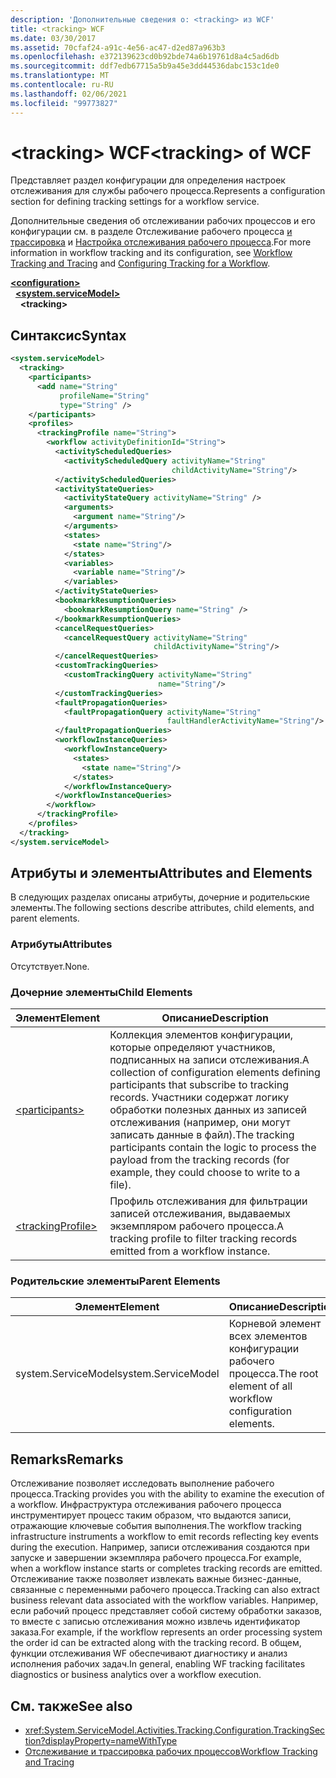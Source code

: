 ```yaml
---
description: 'Дополнительные сведения о: <tracking> из WCF'
title: <tracking> WCF
ms.date: 03/30/2017
ms.assetid: 70cfaf24-a91c-4e56-ac47-d2ed87a963b3
ms.openlocfilehash: e372139623cd0b92bde74a6b19761d8a4c5ad6db
ms.sourcegitcommit: ddf7edb67715a5b9a45e3dd44536dabc153c1de0
ms.translationtype: MT
ms.contentlocale: ru-RU
ms.lasthandoff: 02/06/2021
ms.locfileid: "99773827"
---
```

# <a name="tracking-of-wcf"></a><span data-ttu-id="0fa5c-103">\<tracking> WCF</span><span class="sxs-lookup"><span data-stu-id="0fa5c-103">\<tracking> of WCF</span></span>

<span data-ttu-id="0fa5c-104">Представляет раздел конфигурации для определения настроек отслеживания для службы рабочего процесса.</span><span class="sxs-lookup"><span data-stu-id="0fa5c-104">Represents a configuration section for defining tracking settings for a workflow service.</span></span>  
  
 <span data-ttu-id="0fa5c-105">Дополнительные сведения об отслеживании рабочих процессов и его конфигурации см. в разделе Отслеживание рабочего процесса [и трассировка](../../../windows-workflow-foundation/workflow-tracking-and-tracing.md) и [Настройка отслеживания рабочего процесса](../../../windows-workflow-foundation/configuring-tracking-for-a-workflow.md).</span><span class="sxs-lookup"><span data-stu-id="0fa5c-105">For more information in workflow tracking and its configuration, see [Workflow Tracking and Tracing](../../../windows-workflow-foundation/workflow-tracking-and-tracing.md) and [Configuring Tracking for a Workflow](../../../windows-workflow-foundation/configuring-tracking-for-a-workflow.md).</span></span>  
  
[**\<configuration>**](../configuration-element.md)\
&nbsp;&nbsp;[**\<system.serviceModel>**](system-servicemodel.md)\
&nbsp;&nbsp;&nbsp;&nbsp;**\<tracking>**  
  
## <a name="syntax"></a><span data-ttu-id="0fa5c-106">Синтаксис</span><span class="sxs-lookup"><span data-stu-id="0fa5c-106">Syntax</span></span>  
  
```xml  
<system.serviceModel>
  <tracking>
    <participants>
      <add name="String"
           profileName="String"
           type="String" />
    </participants>
    <profiles>
      <trackingProfile name="String">
        <workflow activityDefinitionId="String">
          <activityScheduledQueries>
            <activityScheduledQuery activityName="String"
                                    childActivityName="String"/>
          </activityScheduledQueries>
          <activityStateQueries>
            <activityStateQuery activityName="String" />
            <arguments>
              <argument name="String"/>
            </arguments>
            <states>
              <state name="String"/>
            </states>
            <variables>
              <variable name="String"/>
            </variables>
          </activityStateQueries>
          <bookmarkResumptionQueries>
            <bookmarkResumptionQuery name="String" />
          </bookmarkResumptionQueries>
          <cancelRequestQueries>
            <cancelRequestQuery activityName="String"
                                childActivityName="String"/>
          </cancelRequestQueries>
          <customTrackingQueries>
            <customTrackingQuery activityName="String"
                                 name="String"/>
          </customTrackingQueries>
          <faultPropagationQueries>
            <faultPropagationQuery activityName="String"
                                   faultHandlerActivityName="String"/>
          </faultPropagationQueries>
          <workflowInstanceQueries>
            <workflowInstanceQuery>
              <states>
                <state name="String"/>
              </states>
            </workflowInstanceQuery>
          </workflowInstanceQueries>
        </workflow>
      </trackingProfile>
    </profiles>
  </tracking>
</system.serviceModel>
```  
  
## <a name="attributes-and-elements"></a><span data-ttu-id="0fa5c-107">Атрибуты и элементы</span><span class="sxs-lookup"><span data-stu-id="0fa5c-107">Attributes and Elements</span></span>  

 <span data-ttu-id="0fa5c-108">В следующих разделах описаны атрибуты, дочерние и родительские элементы.</span><span class="sxs-lookup"><span data-stu-id="0fa5c-108">The following sections describe attributes, child elements, and parent elements.</span></span>  
  
### <a name="attributes"></a><span data-ttu-id="0fa5c-109">Атрибуты</span><span class="sxs-lookup"><span data-stu-id="0fa5c-109">Attributes</span></span>  

 <span data-ttu-id="0fa5c-110">Отсутствует.</span><span class="sxs-lookup"><span data-stu-id="0fa5c-110">None.</span></span>  
  
### <a name="child-elements"></a><span data-ttu-id="0fa5c-111">Дочерние элементы</span><span class="sxs-lookup"><span data-stu-id="0fa5c-111">Child Elements</span></span>  
  
|<span data-ttu-id="0fa5c-112">Элемент</span><span class="sxs-lookup"><span data-stu-id="0fa5c-112">Element</span></span>|<span data-ttu-id="0fa5c-113">Описание</span><span class="sxs-lookup"><span data-stu-id="0fa5c-113">Description</span></span>|  
|-------------|-----------------|  
|[\<participants>](../windows-workflow-foundation/participants.md)|<span data-ttu-id="0fa5c-114">Коллекция элементов конфигурации, которые определяют участников, подписанных на записи отслеживания.</span><span class="sxs-lookup"><span data-stu-id="0fa5c-114">A collection of configuration elements defining participants that subscribe to tracking records.</span></span> <span data-ttu-id="0fa5c-115">Участники содержат логику обработки полезных данных из записей отслеживания (например, они могут записать данные в файл).</span><span class="sxs-lookup"><span data-stu-id="0fa5c-115">The tracking participants contain the logic to process the payload from the tracking records (for example, they could choose to write to a file).</span></span>|  
|[\<trackingProfile>](../windows-workflow-foundation/trackingprofile.md)|<span data-ttu-id="0fa5c-116">Профиль отслеживания для фильтрации записей отслеживания, выдаваемых экземпляром рабочего процесса.</span><span class="sxs-lookup"><span data-stu-id="0fa5c-116">A tracking profile to filter tracking records emitted from a workflow instance.</span></span>|  
  
### <a name="parent-elements"></a><span data-ttu-id="0fa5c-117">Родительские элементы</span><span class="sxs-lookup"><span data-stu-id="0fa5c-117">Parent Elements</span></span>  
  
|<span data-ttu-id="0fa5c-118">Элемент</span><span class="sxs-lookup"><span data-stu-id="0fa5c-118">Element</span></span>|<span data-ttu-id="0fa5c-119">Описание</span><span class="sxs-lookup"><span data-stu-id="0fa5c-119">Description</span></span>|  
|-------------|-----------------|  
|<span data-ttu-id="0fa5c-120">system.ServiceModel</span><span class="sxs-lookup"><span data-stu-id="0fa5c-120">system.ServiceModel</span></span>|<span data-ttu-id="0fa5c-121">Корневой элемент всех элементов конфигурации рабочего процесса.</span><span class="sxs-lookup"><span data-stu-id="0fa5c-121">The root element of all workflow configuration elements.</span></span>|  
  
## <a name="remarks"></a><span data-ttu-id="0fa5c-122">Remarks</span><span class="sxs-lookup"><span data-stu-id="0fa5c-122">Remarks</span></span>  

 <span data-ttu-id="0fa5c-123">Отслеживание позволяет исследовать выполнение рабочего процесса.</span><span class="sxs-lookup"><span data-stu-id="0fa5c-123">Tracking provides you with the ability to examine the execution of a workflow.</span></span> <span data-ttu-id="0fa5c-124">Инфраструктура отслеживания рабочего процесса инструментирует процесс таким образом, что выдаются записи, отражающие ключевые события выполнения.</span><span class="sxs-lookup"><span data-stu-id="0fa5c-124">The workflow tracking infrastructure instruments a workflow to emit records reflecting key events during the execution.</span></span> <span data-ttu-id="0fa5c-125">Например, записи отслеживания создаются при запуске и завершении экземпляра рабочего процесса.</span><span class="sxs-lookup"><span data-stu-id="0fa5c-125">For example, when a workflow instance starts or completes tracking records are emitted.</span></span> <span data-ttu-id="0fa5c-126">Отслеживание также позволяет извлекать важные бизнес-данные, связанные с переменными рабочего процесса.</span><span class="sxs-lookup"><span data-stu-id="0fa5c-126">Tracking can also extract business relevant data associated with the workflow variables.</span></span> <span data-ttu-id="0fa5c-127">Например, если рабочий процесс представляет собой систему обработки заказов, то вместе с записью отслеживания можно извлечь идентификатор заказа.</span><span class="sxs-lookup"><span data-stu-id="0fa5c-127">For example, if the workflow represents an order processing system the order id can be extracted along with the tracking record.</span></span> <span data-ttu-id="0fa5c-128">В общем, функции отслеживания WF обеспечивают диагностику и анализ исполнения рабочих задач.</span><span class="sxs-lookup"><span data-stu-id="0fa5c-128">In general, enabling WF tracking facilitates diagnostics or business analytics over a workflow execution.</span></span>  
  
## <a name="see-also"></a><span data-ttu-id="0fa5c-129">См. также</span><span class="sxs-lookup"><span data-stu-id="0fa5c-129">See also</span></span>

- <xref:System.ServiceModel.Activities.Tracking.Configuration.TrackingSection?displayProperty=nameWithType>
- [<span data-ttu-id="0fa5c-130">Отслеживание и трассировка рабочих процессов</span><span class="sxs-lookup"><span data-stu-id="0fa5c-130">Workflow Tracking and Tracing</span></span>](../../../windows-workflow-foundation/workflow-tracking-and-tracing.md)
